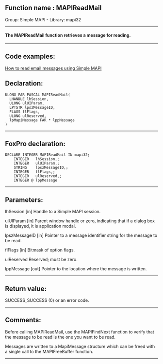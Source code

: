 
## Function name : MAPIReadMail
Group: Simple MAPI - Library: mapi32    
***  


#### The MAPIReadMail function retrieves a message for reading. 
***  


## Code examples:
[How to read email messages using Simple MAPI](../../samples/sample_270.md)  

## Declaration:
```foxpro  
ULONG FAR PASCAL MAPIReadMail(
  LHANDLE lhSession,
  ULONG ulUIParam,
  LPTSTR lpszMessageID,
  FLAGS flFlags,
  ULONG ulReserved,
  lpMapiMessage FAR * lppMessage
)  
```  
***  


## FoxPro declaration:
```foxpro  
DECLARE INTEGER MAPIReadMail IN mapi32;
	INTEGER   lhSession,;
	INTEGER   ulUIParam,;
	STRING    lpszMessageID,;
	INTEGER   flFlags,;
	INTEGER   ulReserved,;
	INTEGER @ lppMessage  
```  
***  


## Parameters:
lhSession 
[in] Handle to a Simple MAPI session. 

ulUIParam 
[in] Parent window handle or zero, indicating that if a dialog box is displayed, it is application modal. 

lpszMessageID 
[in] Pointer to a message identifier string for the message to be read. 

flFlags 
[in] Bitmask of option flags. 

ulReserved 
Reserved; must be zero. 

lppMessage 
[out] Pointer to the location where the message is written.   
***  


## Return value:
SUCCESS_SUCCESS (0) or an error code.  
***  


## Comments:
Before calling MAPIReadMail, use the MAPIFindNext function to verify that the message to be read is the one you want to be read.   
  
Messages are written to a MapiMessage structure which can be freed with a single call to the MAPIFreeBuffer function.  
  
***  

